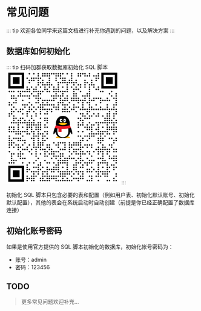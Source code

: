 # 常见问题

::: tip
欢迎各位同学来这篇文档进行补充你遇到的问题，以及解决方案
:::

## 数据库如何初始化

::: tip 扫码加群获取数据库初始化 SQL 脚本
![bbs-go交流群](/images/qq.png)
:::

初始化 SQL 脚本只包含必要的表和配置（例如用户表、初始化默认账号、初始化默认配置），其他的表会在系统启动时自动创建（前提是你已经正确配置了数据库连接）

## 初始化账号密码

如果是使用官方提供的 SQL 脚本初始化的数据库，初始化帐号密码为：
* 账号：admin
* 密码：123456

## TODO

> 更多常见问题欢迎补充...
